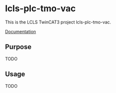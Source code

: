# lcls-plc-tmo-vac

This is the LCLS TwinCAT3 project lcls-plc-tmo-vac.

[Documentation](https://pcdshub.github.io/lcls-plc-tmo-vac)

## Purpose

TODO

## Usage

TODO
